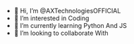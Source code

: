 - 👋 Hi, I’m @AXTechnologiesOFFICIAL
- 👀 I’m interested in Coding
- 🌱 I’m currently learning Python And JS
- 💞️ I’m looking to collaborate With <SynRekt>

<!---
AXTechnologiesOFFICIAL/AXTechnologiesOFFICIAL is a ✨ special ✨ repository because its `README.md` (this file) appears on your GitHub profile.
You can click the Preview link to take a look at your changes.
--->

